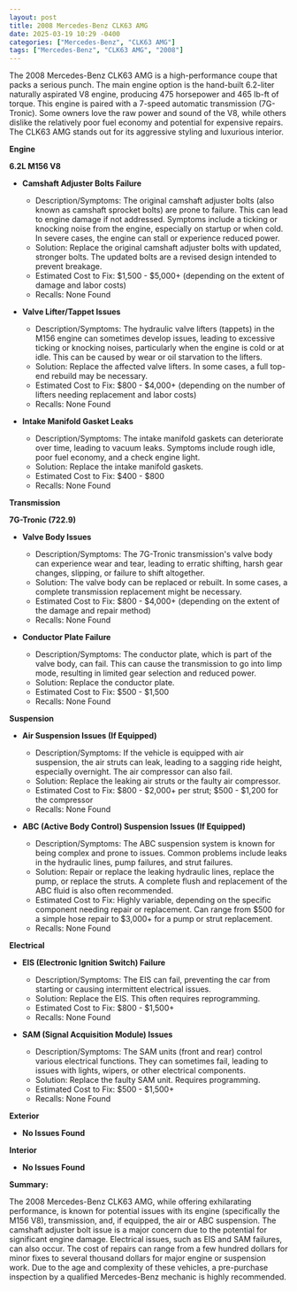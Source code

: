 ```yaml
---
layout: post
title: 2008 Mercedes-Benz CLK63 AMG
date: 2025-03-19 10:29 -0400
categories: ["Mercedes-Benz", "CLK63 AMG"]
tags: ["Mercedes-Benz", "CLK63 AMG", "2008"]
---
```

The 2008 Mercedes-Benz CLK63 AMG is a high-performance coupe that packs a serious punch. The main engine option is the hand-built 6.2-liter naturally aspirated V8 engine, producing 475 horsepower and 465 lb-ft of torque. This engine is paired with a 7-speed automatic transmission (7G-Tronic). Some owners love the raw power and sound of the V8, while others dislike the relatively poor fuel economy and potential for expensive repairs. The CLK63 AMG stands out for its aggressive styling and luxurious interior.

**Engine**

**6.2L M156 V8**

*   **Camshaft Adjuster Bolts Failure**
    *   Description/Symptoms: The original camshaft adjuster bolts (also known as camshaft sprocket bolts) are prone to failure. This can lead to engine damage if not addressed. Symptoms include a ticking or knocking noise from the engine, especially on startup or when cold. In severe cases, the engine can stall or experience reduced power.
    *   Solution: Replace the original camshaft adjuster bolts with updated, stronger bolts. The updated bolts are a revised design intended to prevent breakage.
    *   Estimated Cost to Fix: $1,500 - $5,000+ (depending on the extent of damage and labor costs)
    * Recalls: None Found

*   **Valve Lifter/Tappet Issues**
    *   Description/Symptoms: The hydraulic valve lifters (tappets) in the M156 engine can sometimes develop issues, leading to excessive ticking or knocking noises, particularly when the engine is cold or at idle. This can be caused by wear or oil starvation to the lifters.
    *   Solution: Replace the affected valve lifters. In some cases, a full top-end rebuild may be necessary.
    *   Estimated Cost to Fix: $800 - $4,000+ (depending on the number of lifters needing replacement and labor costs)
    * Recalls: None Found

*   **Intake Manifold Gasket Leaks**
    *   Description/Symptoms: The intake manifold gaskets can deteriorate over time, leading to vacuum leaks. Symptoms include rough idle, poor fuel economy, and a check engine light.
    *   Solution: Replace the intake manifold gaskets.
    *   Estimated Cost to Fix: $400 - $800
    * Recalls: None Found

**Transmission**

**7G-Tronic (722.9)**

*   **Valve Body Issues**
    *   Description/Symptoms: The 7G-Tronic transmission's valve body can experience wear and tear, leading to erratic shifting, harsh gear changes, slipping, or failure to shift altogether.
    *   Solution: The valve body can be replaced or rebuilt. In some cases, a complete transmission replacement might be necessary.
    *   Estimated Cost to Fix: $800 - $4,000+ (depending on the extent of the damage and repair method)
    * Recalls: None Found

*   **Conductor Plate Failure**
    *   Description/Symptoms: The conductor plate, which is part of the valve body, can fail. This can cause the transmission to go into limp mode, resulting in limited gear selection and reduced power.
    *   Solution: Replace the conductor plate.
    *   Estimated Cost to Fix: $500 - $1,500
    * Recalls: None Found

**Suspension**

*   **Air Suspension Issues (If Equipped)**
    *   Description/Symptoms: If the vehicle is equipped with air suspension, the air struts can leak, leading to a sagging ride height, especially overnight. The air compressor can also fail.
    *   Solution: Replace the leaking air struts or the faulty air compressor.
    *   Estimated Cost to Fix: $800 - $2,000+ per strut; $500 - $1,200 for the compressor
    * Recalls: None Found

*   **ABC (Active Body Control) Suspension Issues (If Equipped)**
    *   Description/Symptoms: The ABC suspension system is known for being complex and prone to issues. Common problems include leaks in the hydraulic lines, pump failures, and strut failures.
    *   Solution: Repair or replace the leaking hydraulic lines, replace the pump, or replace the struts. A complete flush and replacement of the ABC fluid is also often recommended.
    *   Estimated Cost to Fix: Highly variable, depending on the specific component needing repair or replacement. Can range from $500 for a simple hose repair to $3,000+ for a pump or strut replacement.
    * Recalls: None Found

**Electrical**

*   **EIS (Electronic Ignition Switch) Failure**
    *   Description/Symptoms: The EIS can fail, preventing the car from starting or causing intermittent electrical issues.
    *   Solution: Replace the EIS. This often requires reprogramming.
    *   Estimated Cost to Fix: $800 - $1,500+
    * Recalls: None Found

*   **SAM (Signal Acquisition Module) Issues**
    *   Description/Symptoms: The SAM units (front and rear) control various electrical functions. They can sometimes fail, leading to issues with lights, wipers, or other electrical components.
    *   Solution: Replace the faulty SAM unit. Requires programming.
    *   Estimated Cost to Fix: $500 - $1,500+
    * Recalls: None Found

**Exterior**

*   **No Issues Found**

**Interior**

*   **No Issues Found**

**Summary:**

The 2008 Mercedes-Benz CLK63 AMG, while offering exhilarating performance, is known for potential issues with its engine (specifically the M156 V8), transmission, and, if equipped, the air or ABC suspension. The camshaft adjuster bolt issue is a major concern due to the potential for significant engine damage. Electrical issues, such as EIS and SAM failures, can also occur. The cost of repairs can range from a few hundred dollars for minor fixes to several thousand dollars for major engine or suspension work. Due to the age and complexity of these vehicles, a pre-purchase inspection by a qualified Mercedes-Benz mechanic is highly recommended.

